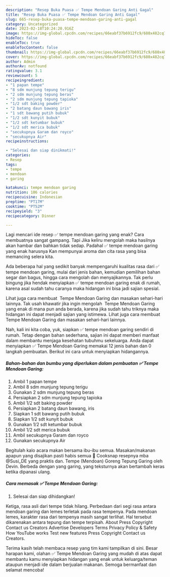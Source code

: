 ```yaml
---
description: "Resep Buka Puasa ✅️ Tempe Mendoan Garing Anti Gagal"
title: "Resep Buka Puasa ✅️ Tempe Mendoan Garing Anti Gagal"
slug: 665-resep-buka-puasa-tempe-mendoan-garing-anti-gagal
category: Uncategorized
date: 2023-02-18T10:24:20.916Z
image: https://img-global.cpcdn.com/recipes/66eabf37b6912fc9/680x482cq70/tempe-mendoan-garing-foto-resep-utama.jpg
hideToc: false
enableToc: true
enableTocContent: false
thumbnail: https://img-global.cpcdn.com/recipes/66eabf37b6912fc9/680x482cq70/tempe-mendoan-garing-foto-resep-utama.jpg
cover: https://img-global.cpcdn.com/recipes/66eabf37b6912fc9/680x482cq70/tempe-mendoan-garing-foto-resep-utama.jpg
author: Admin
authorAv: notfound
ratingvalue: 3.1
reviewcount: 5
recipeingredient:
- "1 papan tempe"
- "8 sdm munjung tepung terigu"
- "2 sdm munjung tepung beras"
- "2 sdm munjung tepung tapioka"
- "1/2 sdt baking powder"
- "2 batang daun bawang iris"
- "1 sdt bawang putih bubuk"
- "1/2 sdt kunyit bubuk"
- "1/2 sdt ketumbar bubuk"
- "1/2 sdt merica bubuk"
- "secukupnya Garam dan royco"
- "secukupnya Air"
recipeinstructions:

- "Selesai dan siap dinikmati!"
categories:
- Resep
tags:
- tempe
- mendoan
- garing

katakunci: tempe mendoan garing 
nutrition: 186 calories
recipecuisine: Indonesian
preptime: "PT17M"
cooktime: "PT52M"
recipeyield: "3"
recipecategory: Dinner

---
```



Lagi mencari ide resep ✅️ tempe mendoan garing yang enak? Cara membuatnya sangat gampang. Tapi Jika keliru mengolah maka hasilnya akan hambar dan bahkan tidak sedap. Padahal ✅️ tempe mendoan garing yang enak harusnya Kan mempunyai aroma dan cita rasa yang bisa memancing selera kita.


Ada beberapa hal yang sedikit banyak mempengaruhi kualitas rasa dari ✅️ tempe mendoan garing, mulai dari jenis bahan, kemudian pemilihan bahan segar dan bagus, hingga cara mengolah dan menyajikannya. Tak perlu bingung jika hendak menyiapkan ✅️ tempe mendoan garing enak di rumah, karena asal sudah tahu caranya maka hidangan ini bisa jadi sajian spesial.

Lihat juga cara membuat ️ Tempe Mendoan Garing dan masakan sehari-hari lainnya. Tak usah khawatir jika ingin mengolah ️ Tempe Mendoan Garing yang enak di mana pun anda berada, karena jika sudah tahu triknya maka hidangan ini dapat menjadi sajian yang istimewa. Lihat juga cara membuat ️ Tempe Mendoan Garing dan masakan sehari-hari lainnya.


Nah, kali ini kita coba, yuk, siapkan ✅️ tempe mendoan garing sendiri di rumah. Tetap dengan bahan sederhana, sajian ini dapat memberi manfaat dalam membantu menjaga kesehatan tubuhmu sekeluarga. Anda dapat menyiapkan ✅️ Tempe Mendoan Garing memakai 12 jenis bahan dan 0 langkah pembuatan. Berikut ini cara untuk menyiapkan hidangannya.

<!--inarticleads1-->

##### Bahan-bahan dan bumbu yang diperlukan dalam pembuatan ✅️ Tempe Mendoan Garing:

1. Ambil 1 papan tempe
1. Ambil 8 sdm munjung tepung terigu
1. Gunakan 2 sdm munjung tepung beras
1. Persiapkan 2 sdm munjung tepung tapioka
1. Ambil 1/2 sdt baking powder
1. Persiapkan 2 batang daun bawang, iris
1. Siapkan 1 sdt bawang putih bubuk
1. Siapkan 1/2 sdt kunyit bubuk
1. Gunakan 1/2 sdt ketumbar bubuk
1. Ambil 1/2 sdt merica bubuk
1. Ambil secukupnya Garam dan royco
1. Gunakan secukupnya Air


Begitulah kalo acara makan bersama ibu-ibu semua. Masakan/makanan apapun yang disajikan pasti habis semua 🤭 Cooksnap resepnya mba @Susi_DE yang praktis dan. Tempe (Mendoan) Goreng Tepung Garing oleh Devin. Berbeda dengan yang garing, yang teksturnya akan bertambah keras ketika dipanasi ulang. 

<!--inarticleads2-->

##### Cara memasak ✅️ Tempe Mendoan Garing:


1. Selesai dan siap dihidangkan!

Ketiga, rasa asli dari tempe tidak hilang. Perbedaan dari segi rasa antara mendoan garing dan lemes terletak pada rasa tempenya. Pada mendoan lemes, karakter rasa dari tempenya masih sangat terlihat. Hal tersebut dikarenakan antara tepung dan tempe terpisah. About Press Copyright Contact us Creators Advertise Developers Terms Privacy Policy &amp; Safety How YouTube works Test new features Press Copyright Contact us Creators. 

Terima kasih telah membaca resep yang tim kami tampilkan di sini. Besar harapan kami, olahan ✅️ Tempe Mendoan Garing yang mudah di atas dapat membantu kamu menyiapkan hidangan yang enak untuk keluarga/teman ataupun menjadi ide dalam berjualan makanan. Semoga bermanfaat dan selamat mencoba!
